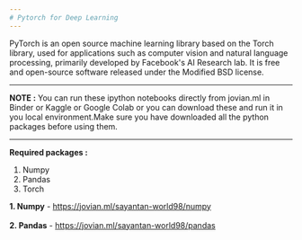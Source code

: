 ```yaml
---
# Pytorch for Deep Learning
---
```

PyTorch is an open source machine learning library based on the Torch library, used for applications such as computer vision and natural language processing, primarily developed by Facebook's AI Research lab. It is free and open-source software released under the Modified BSD license. 

---
**NOTE :** You can run these ipython notebooks directly from jovian.ml in Binder or Kaggle or Google Colab or you can download these and run it in you local environment.Make sure you have downloaded all the python packages before using them.

---
**Required packages :**<br>

1. Numpy
2. Pandas
3. Torch



**1. Numpy** - https://jovian.ml/sayantan-world98/numpy
<br><br>
**2. Pandas** - https://jovian.ml/sayantan-world98/pandas
